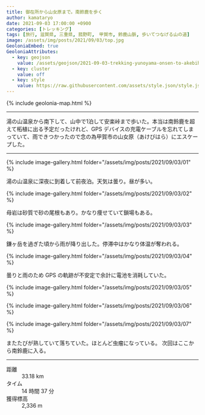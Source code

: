 ```yaml
---
title: 御在所から山女原まで。南鈴鹿を歩く
author: kamataryo
date: 2021-09-03 17:00:00 +0900
categories: [トレッキング]
tags: [旅行, 滋賀県, 三重県, 菰野町,　甲賀市, 鈴鹿山脈, 歩いてつなげる山の道]
image: /assets/img/posts/2021/09/03/top.jpg
GeoloniaEmbed: true
GeoloniaAttributes:
  - key: geojson
    value: /assets/geojson/2021-09-03-trekking-yunoyama-onsen-to-akebihara.geojson
  - key: cluster
    value: off
  - key: style
    value: https://raw.githubusercontent.com/assets/style.json/style.json
---
```


{% include geolonia-map.html %}

---

湯の山温泉から南下して、山中で1泊して安楽峠まで歩いた。本当は南鈴鹿を超えて柘植に出る予定だったけれど、GPS デバイスの充電ケーブルを忘れてしまっていて、雨できつかったので念の為甲賀市の山女原（あけびはら）にエスケープした。

---

{% include image-gallery.html folder="/assets/img/posts/2021/09/03/01" %}

湯の山温泉に深夜に到着して前夜泊。天気は曇り。昼が多い。

{% include image-gallery.html folder="/assets/img/posts/2021/09/03/02" %}

母岩は砂質で砂の尾根もあり。かなり痩せていて鎖場もある。

{% include image-gallery.html folder="/assets/img/posts/2021/09/03/03" %}

鎌ヶ岳を過ぎた頃から雨が降り出した。停滞中はかなり体温が奪われる。

{% include image-gallery.html folder="/assets/img/posts/2021/09/03/04" %}

曇りと雨のため GPS の軌跡が不安定で余計に電池を消耗していた。

{% include image-gallery.html folder="/assets/img/posts/2021/09/03/05" %}

{% include image-gallery.html folder="/assets/img/posts/2021/09/03/06" %}

{% include image-gallery.html folder="/assets/img/posts/2021/09/03/07" %}

またたびが熟していて落ちていた。ほとんど虫瘤になっている。
次回はここから南鈴鹿に入る。

---

<dl>
<dt>距離</dt><dd>33.18 km</dd>
<dt>タイム</dt><dd>14 時間 37 分</dd>
<dt>獲得標高</dt><dd>2,336 m</dd>
</dl>
